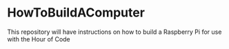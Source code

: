 # HowToBuildAComputer
This repository will have instructions on how to build a Raspberry Pi for use with the Hour of Code
